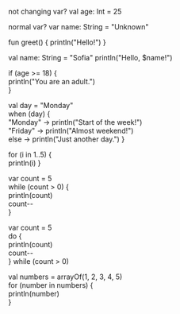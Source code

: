 
not changing var?
val age: Int = 25

normal var?
var name: String = "Unknown"

fun greet() {
  println("Hello!")
}

val name: String = "Sofia"
println("Hello, $name!")

if (age >= 18) {  
  println("You are an adult.")  
}

val day = "Monday"  
when (day) {  
  "Monday" -> println("Start of the week!")  
  "Friday" -> println("Almost weekend!")  
  else -> println("Just another day.")
}

for (i in 1..5) {  
  println(i)
}

var count = 5  
  while (count > 0) {  
  println(count)  
  count--  
}

var count = 5  
  do {  
  println(count)  
  count--  
} while (count > 0)

val numbers = arrayOf(1, 2, 3, 4, 5)  
for (number in numbers) {  
  println(number)  
}


